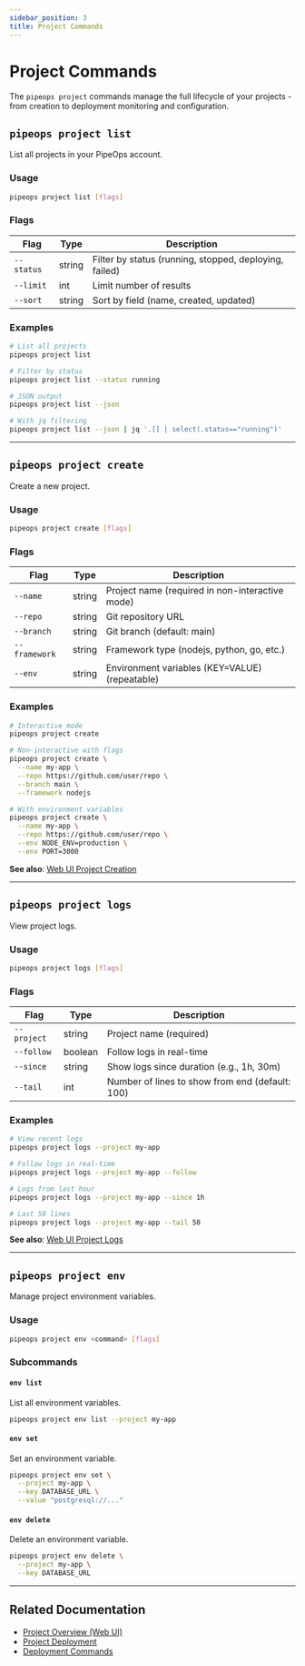```yaml
---
sidebar_position: 3
title: Project Commands
---
```


# Project Commands

The `pipeops project` commands manage the full lifecycle of your projects - from creation to deployment monitoring and configuration.

## `pipeops project list`

List all projects in your PipeOps account.

### Usage

```bash
pipeops project list [flags]
```

### Flags

| Flag | Type | Description |
|------|------|-------------|
| `--status` | string | Filter by status (running, stopped, deploying, failed) |
| `--limit` | int | Limit number of results |
| `--sort` | string | Sort by field (name, created, updated) |

### Examples

```bash
# List all projects
pipeops project list

# Filter by status
pipeops project list --status running

# JSON output
pipeops project list --json

# With jq filtering
pipeops project list --json | jq '.[] | select(.status=="running")'
```

---

## `pipeops project create`

Create a new project.

### Usage

```bash
pipeops project create [flags]
```

### Flags

| Flag | Type | Description |
|------|------|-------------|
| `--name` | string | Project name (required in non-interactive mode) |
| `--repo` | string | Git repository URL |
| `--branch` | string | Git branch (default: main) |
| `--framework` | string | Framework type (nodejs, python, go, etc.) |
| `--env` | string | Environment variables (KEY=VALUE) (repeatable) |

### Examples

```bash
# Interactive mode
pipeops project create

# Non-interactive with flags
pipeops project create \
  --name my-app \
  --repo https://github.com/user/repo \
  --branch main \
  --framework nodejs

# With environment variables
pipeops project create \
  --name my-app \
  --repo https://github.com/user/repo \
  --env NODE_ENV=production \
  --env PORT=3000
```

**See also**: [Web UI Project Creation](/docs/projects/project-overview)

---

## `pipeops project logs`

View project logs.

### Usage

```bash
pipeops project logs [flags]
```

### Flags

| Flag | Type | Description |
|------|------|-------------|
| `--project` | string | Project name (required) |
| `--follow` | boolean | Follow logs in real-time |
| `--since` | string | Show logs since duration (e.g., 1h, 30m) |
| `--tail` | int | Number of lines to show from end (default: 100) |

### Examples

```bash
# View recent logs
pipeops project logs --project my-app

# Follow logs in real-time
pipeops project logs --project my-app --follow

# Logs from last hour
pipeops project logs --project my-app --since 1h

# Last 50 lines
pipeops project logs --project my-app --tail 50
```

**See also**: [Web UI Project Logs](/docs/projects/logs-and-events)

---

## `pipeops project env`

Manage project environment variables.

### Usage

```bash
pipeops project env <command> [flags]
```

### Subcommands

#### `env list`
List all environment variables.

```bash
pipeops project env list --project my-app
```

#### `env set`
Set an environment variable.

```bash
pipeops project env set \
  --project my-app \
  --key DATABASE_URL \
  --value "postgresql://..."
```

#### `env delete`
Delete an environment variable.

```bash
pipeops project env delete \
  --project my-app \
  --key DATABASE_URL
```

---

## Related Documentation

- [Project Overview (Web UI)](/docs/projects/project-overview)
- [Project Deployment](/docs/projects/project-deployment)
- [Deployment Commands](/docs/cli/commands/deployments)
